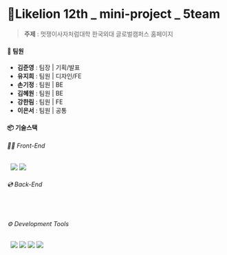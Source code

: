 # 🦁Likelion 12th _  mini-project _ 5team

> **주제** : 멋쟁이사자처럼대학 한국외대 글로벌캠퍼스 홈페이지

#### 👥 팀원
- **김준영** : 팀장 | 기획/발표
- **유지희** : 팀원 | 디자인/FE
- **손기정** : 팀원 | BE
- **김혜원** : 팀원 | BE
- **강한림** : 팀원 | FE
- **이은서** : 팀원 | 공통

#### 📦 기술스택
###### 👩‍💻 Front-End
&nbsp; <img src="https://img.shields.io/badge/React-61DAFB?style=flat&logo=react&logoColor=white">&nbsp;<img src="https://img.shields.io/badge/styled-components-DB7093?style=flat&logo=styled-components&logoColor=white">
###### 💿 Back-End
&nbsp; 
###### ⚙️ Development Tools
&nbsp; <img src="https://img.shields.io/badge/GitHub-181717?style=flat&logo=github&logoColor=white">&nbsp;<img src="https://img.shields.io/badge/discord-5865F2?style=flat&logo=discord&logoColor=white">&nbsp;<img src="https://img.shields.io/badge/Notion-000?style=flat&logo=notion&logoColor=white">&nbsp;<img src="https://img.shields.io/badge/Figma-F24E1E?style=flat&logo=figma&logoColor=white">
